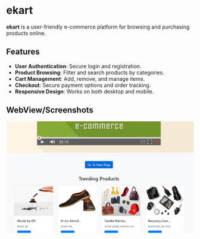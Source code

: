 # ekart

**ekart** is a user-friendly e-commerce platform for browsing and purchasing products online.

## Features

- **User Authentication**: Secure login and registration.
- **Product Browsing**: Filter and search products by categories.
- **Cart Management**: Add, remove, and manage items.
- **Checkout**: Secure payment options and order tracking.
- **Responsive Design**: Works on both desktop and mobile.

## WebView/Screenshots

![Home Page](Screenshot1.png)


